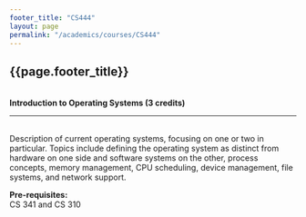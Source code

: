 ```yaml
---
footer_title: "CS444"
layout: page
permalink: "/academics/courses/CS444"
---
```


## {{page.footer_title}}

\
**Introduction to Operating Systems (3 credits)**

---

\
Description of current operating systems, focusing on one or two in particular. Topics include defining the operating system as distinct from hardware on one side and software systems on the other, process concepts, memory management, CPU scheduling, device management, file systems, and network support.

**Pre-requisites:**
\
CS 341 and CS 310
